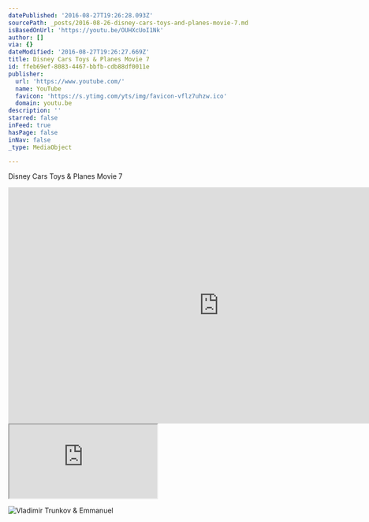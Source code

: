 ```yaml
---
datePublished: '2016-08-27T19:26:28.093Z'
sourcePath: _posts/2016-08-26-disney-cars-toys-and-planes-movie-7.md
isBasedOnUrl: 'https://youtu.be/OUHXcUoI1Nk'
author: []
via: {}
dateModified: '2016-08-27T19:26:27.669Z'
title: Disney Cars Toys & Planes Movie 7
id: ffeb69ef-8083-4467-bbfb-cdb88df0011e
publisher:
  url: 'https://www.youtube.com/'
  name: YouTube
  favicon: 'https://s.ytimg.com/yts/img/favicon-vflz7uhzw.ico'
  domain: youtu.be
description: ''
starred: false
inFeed: true
hasPage: false
inNav: false
_type: MediaObject

---
```

Disney Cars Toys & Planes Movie 7

<iframe src="https://cdn.embedly.com/widgets/media.html?src=https%3A%2F%2Fwww.youtube.com%2Fembed%2FOUHXcUoI1Nk%3Ffeature%3Doembed&amp;url=http%3A%2F%2Fwww.youtube.com%2Fwatch%3Fv%3DOUHXcUoI1Nk&amp;image=https%3A%2F%2Fi.ytimg.com%2Fvi%2FOUHXcUoI1Nk%2Fhqdefault.jpg&amp;key=b7d04c9b404c499eba89ee7072e1c4f7&amp;type=text%2Fhtml&amp;schema=youtube" width="854" height="480" scrolling="no" frameborder="0" allowfullscreen="" style=""></iframe>

<iframe src="https://the-grid.github.io/ed-userhtml/?g=eJwDAAAAAAE" style=""></iframe>

![Vladimir Trunkov & Emmanuel](https://the-grid-user-content.s3-us-west-2.amazonaws.com/8f317ede-5612-48ae-adbc-9e5efc5ffb1e.jpg)

>